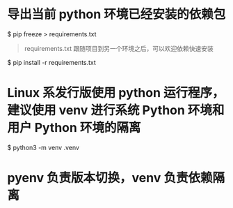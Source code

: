 # 导出当前 python 环境已经安装的依赖包

$ pip freeze > requirements.txt

> requirements.txt 跟随项目到另一个环境之后，可以欢迎依赖快速安装

$ pip install -r requirements.txt

# Linux 系发行版使用 python 运行程序，建议使用 venv 进行系统 Python 环境和 用户 Python 环境的隔离

$ python3 -m venv .venv

# pyenv 负责版本切换，venv 负责依赖隔离 
